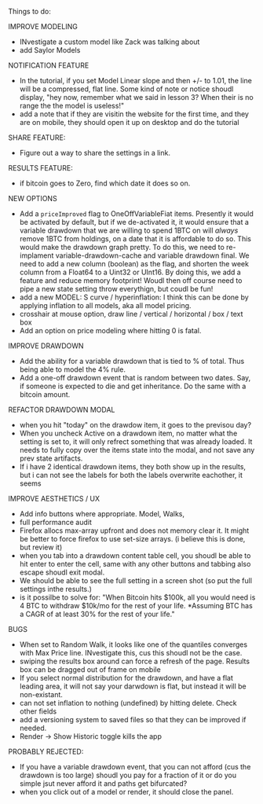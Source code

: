 Things to do:

IMPROVE MODELING

- INvestigate a custom model like Zack was talking about
- add Saylor Models

NOTIFICATION FEATURE

- In the tutorial, if you set Model Linear slope and then +/- to 1.01, the line will be a compressed, flat line. Some kind of note or notice shoudl display, "hey now, remember what we said in lesson 3? When their is no range the the model is useless!"
- add a note that if they are visitin the website for the first time, and they are on mobile, they should open it up on desktop and do the tutorial

SHARE FEATURE:

- Figure out a way to share the settings in a link.

RESULTS FEATURE:

- if bitcoin goes to Zero, find which date it does so on.

NEW OPTIONS

- Add a `priceImproved` flag to OneOffVariableFiat items. Presently it would be activated by default, but if we de-activated it, it would ensure that a variable drawdown that we are willing to spend 1BTC on will _always_ remove 1BTC from holdings, on a date that it is affordable to do so. This would make the drawdown graph pretty. To do this, we need to re-implament variable-drawdown-cache and variable drawdown final. We need to add a new column (boolean) as the flag, and shorten the week column from a Float64 to a Uint32 or UInt16. By doing this, we add a feature and reduce memory footprint! Woudl then off course need to pipe a new state setting throw everythign, but coudl be fun!
- add a new MODEL: S curve / hyperinflation: I think this can be done by applying inflation to all models, aka all model pricing.
- crosshair at mouse option, draw line / vertical / horizontal / box / text box
- Add an option on price modeling where hitting 0 is fatal.

IMPROVE DRAWDOWN

- Add the ability for a variable drawdown that is tied to % of total. Thus being able to model the 4% rule.
- Add a one-off drawdown event that is random between two dates. Say, if someone is expected to die and get inheritance. Do the same with a bitcoin amount.

REFACTOR DRAWDOWN MODAL

- when you hit "today" on the drawdow item, it goes to the previsou day?
- When you uncheck Active on a drawdown item, no matter what the setting is set to, it will only refrect something that was already loaded. It needs to fully copy over the items state into the modal, and not save any prev state artifacts.
- If i have 2 identical drawdown items, they both show up in the results, but i can not see the labels for both the labels overwrite eachother, it seems

IMPROVE AESTHETICS / UX

- Add info buttons where appropriate. Model, Walks,
- full performance audit
- Firefox allocs max-array upfront and does not memory clear it. It might be better to force firefox to use set-size arrays. (i believe this is done, but review it)
- when you tab into a drawdown content table cell, you shoudl be able to hit enter to enter the cell, same with any other buttons and tabbing also escape shoudl exit modal.
- We should be able to see the full setting in a screen shot (so put the full settings inthe results.)
- is it possilbe to solve for: "When Bitcoin hits $100k, all you would need is 4 BTC to withdraw $10k/mo for the rest of your life. \*Assuming BTC has a CAGR of at least 30% for the rest of your life."

BUGS

- When set to Random Walk, it looks like one of the quantiles converges with Max Price line. INvestigate this, cus this shoudl not be the case.
- swiping the results box around can force a refresh of the page. Results box can be dragged out of frame on mobile
- If you select normal distribution for the drawdown, and have a flat leading area, it will not say your darwdown is flat, but instead it will be non-existant.
- can not set inflation to nothing (undefined) by hitting delete. Check other fields
- add a versioning system to saved files so that they can be improved if needed.
- Render -> Show Historic toggle kills the app

PROBABLY REJECTED:

- If you have a variable drawdown event, that you can not afford (cus the drawdown is too large) shoudl you pay for a fraction of it or do you simple jsut never afford it and paths get bifurcated?
- when you click out of a model or render, it should close the panel.
